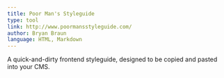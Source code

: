 ```yaml
---
title: Poor Man's Styleguide
type: tool
link: http://www.poormansstyleguide.com/
author: Bryan Braun
language: HTML, Markdown
---
```


A quick-and-dirty frontend styleguide, designed to be copied and pasted into your CMS.
